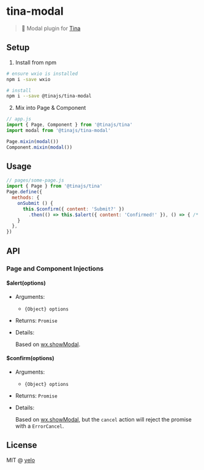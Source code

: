 # tina-modal
> :speech_balloon: Modal plugin for [Tina](https://github.com/tinajs/tina)

## Setup
1. Install from npm
```bash
# ensure wxio is installed
npm i -save wxio

# install
npm i --save @tinajs/tina-modal
```

2. Mix into Page & Component
```javascript
// app.js
import { Page, Component } from '@tinajs/tina'
import modal from '@tinajs/tina-modal'

Page.mixin(modal())
Component.mixin(modal())
```

## Usage
```javascript
// pages/some-page.js
import { Page } from '@tinajs/tina'
Page.define({
  methods: {
    onSubmit () {
      this.$confirm({ content: 'Submit?' })
        .then(() => this.$alert({ content: 'Confirmed!' }), () => { /* ignore the cancel error */ })
    }
  },
})
```

## API
### Page and Component Injections
#### $alert(options)
- Arguments:
  - ``{Object} options``
- Returns: ``Promise``
- Details:

  Based on [wx.showModal](https://mp.weixin.qq.com/debug/wxadoc/dev/api/api-react.html#wxshowmodalobject).

#### $confirm(options)
- Arguments:
  - ``{Object} options``
- Returns: ``Promise``
- Details:

  Based on [wx.showModal](https://mp.weixin.qq.com/debug/wxadoc/dev/api/api-react.html#wxshowmodalobject),
  but the ``cancel`` action will reject the promise with a ``ErrorCancel``.

## License
MIT @ [yelo](https://github.com/imyelo)
